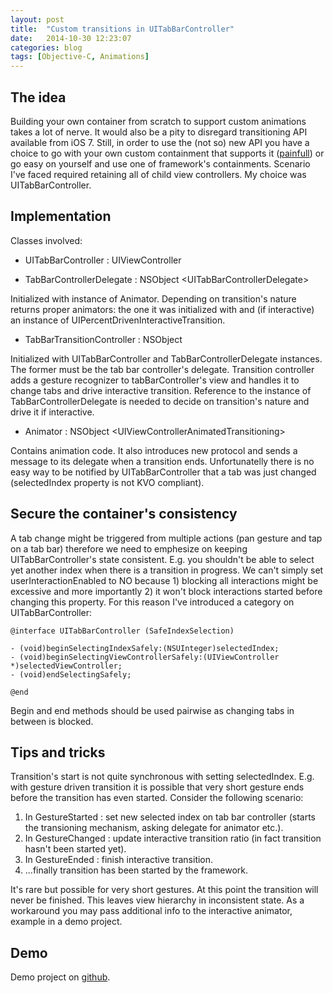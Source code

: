 ```yaml
---
layout: post
title:  "Custom transitions in UITabBarController"
date:   2014-10-30 12:23:07
categories: blog
tags: [Objective-C, Animations]
---
```


## The idea

Building your own container from scratch to support custom animations takes a lot of nerve. It would also be a pity to disregard transitioning API available from iOS 7. Still, in order to use the (not so) new API you have a choice to go with your own custom containment that supports it ([painfull][objc_issue]) or go easy on yourself and use one of framework's containments.
Scenario I've faced required retaining all of child view controllers. My choice was UITabBarController.

## Implementation

Classes involved:

* UITabBarController : UIViewController

* TabBarControllerDelegate : NSObject \<UITabBarControllerDelegate\>

Initialized with instance of Animator. Depending on transition's nature returns proper animators: the one it was initialized with and (if interactive) an instance of UIPercentDrivenInteractiveTransition.

* TabBarTransitionController : NSObject

Initialized with UITabBarController and TabBarControllerDelegate instances. The former must be the tab bar controller's delegate.
Transition controller adds a gesture recognizer to tabBarController's view and handles it to change tabs and drive interactive transition. Reference to the instance of TabBarControllerDelegate is needed to decide on transition's nature and drive it if interactive.

* Animator : NSObject \<UIViewControllerAnimatedTransitioning\>

Contains animation code. It also introduces new protocol and sends a message to its delegate when a transition ends. 
Unfortunatelly there is no easy way to be notified by UITabBarController that a tab was just changed (selectedIndex property is not KVO compliant).

## Secure the container's consistency

A tab change might be triggered from multiple actions (pan gesture and tap on a tab bar) therefore we need to emphesize on keeping UITabBarController's state consistent. E.g. you shouldn't be able to select yet another index when there is a transition in progress. We can't simply set userInteractionEnabled to NO because 1) blocking all interactions might be excessive and more importantly 2) it won't block interactions started before changing this property. For this reason I've introduced a category on UITabBarController:

``` objc
@interface UITabBarController (SafeIndexSelection)

- (void)beginSelectingIndexSafely:(NSUInteger)selectedIndex;
- (void)beginSelectingViewControllerSafely:(UIViewController *)selectedViewController;
- (void)endSelectingSafely;

@end
```

Begin and end methods should be used pairwise as changing tabs in between is blocked.

## Tips and tricks

Transition's start is not quite synchronous with setting selectedIndex. E.g. with gesture driven transition it is possible that very short gesture ends before the transition has even started. Consider the following scenario:

1. In GestureStarted : set new selected index on tab bar controller (starts the transioning mechanism, asking delegate for animator etc.).
2. In GestureChanged : update interactive transition ratio (in fact transition hasn't been started yet). 
3. In GestureEnded : finish interactive transition.
4. ...finally transition has been started by the framework.

It's rare but possible for very short gestures. At this point the transition will never be finished. This leaves view hierarchy in inconsistent state. As a workaround you may pass additional info to the interactive animator, example in a demo project.

## Demo

Demo project on [github][demo_project].

[objc_issue]: http://www.objc.io/issue-12/custom-container-view-controller-transitions.html
[demo_project]: https://github.com/danielgarbien/TabBarTransitioning
